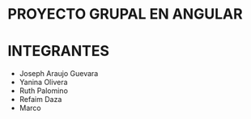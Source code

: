 # PROYECTO GRUPAL EN ANGULAR

# INTEGRANTES

- Joseph Araujo Guevara 
- Yanina Olivera
- Ruth Palomino
- Refaim Daza
- Marco
